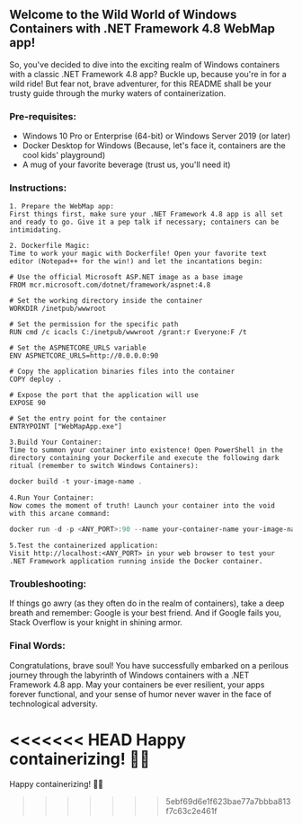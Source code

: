 
## Welcome to the Wild World of Windows Containers with .NET Framework 4.8 WebMap app!

So, you've decided to dive into the exciting realm of Windows containers with a classic .NET Framework 4.8 app? Buckle up, because you're in for a wild ride! But fear not, brave adventurer, for this README shall be your trusty guide through the murky waters of containerization. 

### Pre-requisites:

* Windows 10 Pro or Enterprise (64-bit) or Windows Server 2019 (or later)
* Docker Desktop for Windows (Because, let's face it, containers are the cool kids' playground)
* A mug of your favorite beverage (trust us, you'll need it)

### Instructions:

    1. Prepare the WebMap app:
    First things first, make sure your .NET Framework 4.8 app is all set and ready to go. Give it a pep talk if necessary; containers can be intimidating.

    2. Dockerfile Magic:
    Time to work your magic with Dockerfile! Open your favorite text editor (Notepad++ for the win!) and let the incantations begin: 
```docker file
# Use the official Microsoft ASP.NET image as a base image
FROM mcr.microsoft.com/dotnet/framework/aspnet:4.8

# Set the working directory inside the container
WORKDIR /inetpub/wwwroot

# Set the permission for the specific path
RUN cmd /c icacls C:/inetpub/wwwroot /grant:r Everyone:F /t

# Set the ASPNETCORE_URLS variable 
ENV ASPNETCORE_URLS=http://0.0.0.0:90

# Copy the application binaries files into the container
COPY deploy .

# Expose the port that the application will use
EXPOSE 90

# Set the entry point for the container
ENTRYPOINT ["WebMapApp.exe"]

```

    3.Build Your Container:
    Time to summon your container into existence! Open PowerShell in the directory containing your Dockerfile and execute the following dark ritual (remember to switch Windows Containers):

``` Powershell
docker build -t your-image-name .
```
    4.Run Your Container:
    Now comes the moment of truth! Launch your container into the void with this arcane command:

``` Powershell
docker run -d -p <ANY_PORT>:90 --name your-container-name your-image-name
```

    5.Test the containerized application: 
    Visit http://localhost:<ANY_PORT> in your web browser to test your .NET Framework application running inside the Docker container. 

### Troubleshooting:
If things go awry (as they often do in the realm of containers), take a deep breath and remember: Google is your best friend. And if Google fails you, Stack Overflow is your knight in shining armor.

### Final Words:
Congratulations, brave soul! You have successfully embarked on a perilous journey through the labyrinth of Windows containers with a .NET Framework 4.8 app. May your containers be ever resilient, your apps forever functional, and your sense of humor never waver in the face of technological adversity.

<<<<<<< HEAD
Happy containerizing! 🐳🚀 
=======
Happy containerizing! 🐳🚀 
>>>>>>> 5ebf69d6e1f623bae77a7bbba813f7c63c2e461f
